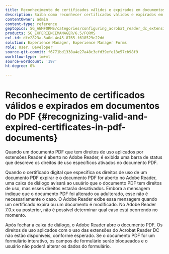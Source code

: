 ```yaml
---
title: Reconhecimento de certificados válidos e expirados em documentos do PDF
description: Saiba como reconhecer certificados válidos e expirados em documentos PDF.
contentOwner: admin
content-type: reference
geptopics: SG_AEMFORMS/categories/configuring_acrobat_reader_dc_extensions
products: SG_EXPERIENCEMANAGER/6.5/FORMS
exl-id: dfe2823a-3a0d-4e45-8765-f618529e22dd
solution: Experience Manager, Experience Manager Forms
role: User, Developer
source-git-commit: f6771bd1338a4e27a48c3efd39efe18e57cb98f9
workflow-type: tm+mt
source-wordcount: '197'
ht-degree: 0%

---
```


# Reconhecimento de certificados válidos e expirados em documentos do PDF {#recognizing-valid-and-expired-certificates-in-pdf-documents}

Quando um documento PDF que tem direitos de uso aplicados por extensões Reader é aberto no Adobe Reader, é exibida uma barra de status que descreve os direitos de uso específicos ativados no documento PDF.

Quando o certificado digital que especifica os direitos de uso de um documento PDF expirar e o documento PDF for aberto no Adobe Reader, uma caixa de diálogo avisará ao usuário que o documento PDF tem direitos de uso, mas esses direitos estarão desativados. Embora a mensagem indique que o documento PDF foi alterado ou adulterado, esse não é necessariamente o caso. O Adobe Reader exibe essa mensagem quando um certificado expira ou um documento é modificado. No Adobe Reader 7.0.x ou posterior, não é possível determinar qual caso está ocorrendo no momento.

Após fechar a caixa de diálogo, o Adobe Reader abre o documento PDF. Os direitos de uso aplicados com o uso das extensões do Acrobat Reader DC não estão disponíveis, conforme esperado. Se o documento PDF for um formulário interativo, os campos de formulário serão bloqueados e o usuário não poderá alterar os dados do formulário.
